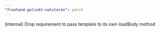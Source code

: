 ```yaml
---
"frontend-gelinkt-notuleren": patch
---
```


(internal) Drop requirement to pass template to its own loadBody method

